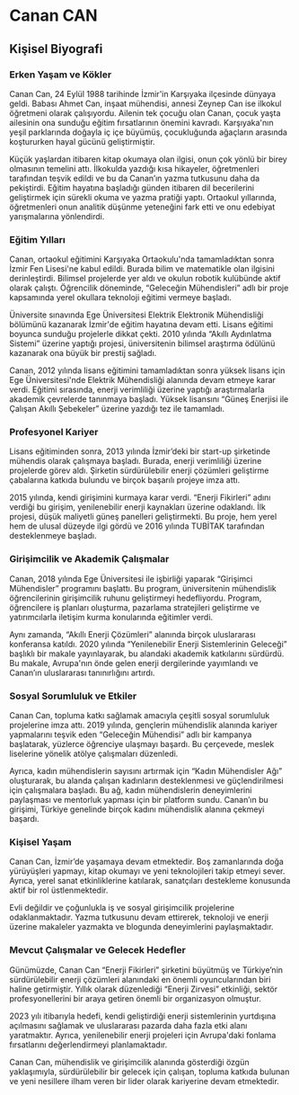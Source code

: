 # Canan CAN

## Kişisel Biyografi

### Erken Yaşam ve Kökler

Canan Can, 24 Eylül 1988 tarihinde İzmir'in Karşıyaka ilçesinde dünyaya geldi. Babası Ahmet Can, inşaat mühendisi, annesi Zeynep Can ise ilkokul öğretmeni olarak çalışıyordu. Ailenin tek çocuğu olan Canan, çocuk yaşta ailesinin ona sunduğu eğitim fırsatlarının önemini kavradı. Karşıyaka'nın yeşil parklarında doğayla iç içe büyümüş, çocukluğunda ağaçların arasında koştururken hayal gücünü geliştirmiştir.

Küçük yaşlardan itibaren kitap okumaya olan ilgisi, onun çok yönlü bir birey olmasının temelini attı. İlkokulda yazdığı kısa hikayeler, öğretmenleri tarafından teşvik edildi ve bu da Canan’ın yazma tutkusunu daha da pekiştirdi. Eğitim hayatına başladığı günden itibaren dil becerilerini geliştirmek için sürekli okuma ve yazma pratiği yaptı. Ortaokul yıllarında, öğretmenleri onun analitik düşünme yeteneğini fark etti ve onu edebiyat yarışmalarına yönlendirdi.

### Eğitim Yılları

Canan, ortaokul eğitimini Karşıyaka Ortaokulu'nda tamamladıktan sonra İzmir Fen Lisesi'ne kabul edildi. Burada bilim ve matematikle olan ilgisini derinleştirdi. Bilimsel projelerde yer aldı ve okulun robotik kulübünde aktif olarak çalıştı. Öğrencilik döneminde, “Geleceğin Mühendisleri” adlı bir proje kapsamında yerel okullara teknoloji eğitimi vermeye başladı.

Üniversite sınavında Ege Üniversitesi Elektrik Elektronik Mühendisliği bölümünü kazanarak İzmir'de eğitim hayatına devam etti. Lisans eğitimi boyunca sunduğu projelerle dikkat çekti. 2010 yılında “Akıllı Aydınlatma Sistemi” üzerine yaptığı projesi, üniversitenin bilimsel araştırma ödülünü kazanarak ona büyük bir prestij sağladı.

Canan, 2012 yılında lisans eğitimini tamamladıktan sonra yüksek lisans için Ege Üniversitesi'nde Elektrik Mühendisliği alanında devam etmeye karar verdi. Eğitimi sırasında, enerji verimliliği üzerine yaptığı araştırmalarla akademik çevrelerde tanınmaya başladı. Yüksek lisansını “Güneş Enerjisi ile Çalışan Akıllı Şebekeler” üzerine yazdığı tez ile tamamladı.

### Profesyonel Kariyer

Lisans eğitiminden sonra, 2013 yılında İzmir’deki bir start-up şirketinde mühendis olarak çalışmaya başladı. Burada, enerji verimliliği üzerine projelerde görev aldı. Şirketin sürdürülebilir enerji çözümleri geliştirme çabalarına katkıda bulundu ve birçok başarılı projeye imza attı.

2015 yılında, kendi girişimini kurmaya karar verdi. “Enerji Fikirleri” adını verdiği bu girişim, yenilenebilir enerji kaynakları üzerine odaklandı. İlk projesi, düşük maliyetli güneş panelleri geliştirmekti. Bu proje, hem yerel hem de ulusal düzeyde ilgi gördü ve 2016 yılında TUBİTAK tarafından desteklenmeye başladı.

### Girişimcilik ve Akademik Çalışmalar

Canan, 2018 yılında Ege Üniversitesi ile işbirliği yaparak “Girişimci Mühendisler” programını başlattı. Bu program, üniversitenin mühendislik öğrencilerinin girişimcilik ruhunu geliştirmeyi hedefliyordu. Program, öğrencilere iş planları oluşturma, pazarlama stratejileri geliştirme ve yatırımcılarla iletişim kurma konularında eğitimler verdi.

Aynı zamanda, “Akıllı Enerji Çözümleri” alanında birçok uluslararası konferansa katıldı. 2020 yılında “Yenilenebilir Enerji Sistemlerinin Geleceği” başlıklı bir makale yayınlayarak, bu alandaki akademik katkılarını sürdürdü. Bu makale, Avrupa'nın önde gelen enerji dergilerinde yayımlandı ve Canan’ın uluslararası tanınırlığını artırdı.

### Sosyal Sorumluluk ve Etkiler

Canan Can, topluma katkı sağlamak amacıyla çeşitli sosyal sorumluluk projelerine imza attı. 2019 yılında, gençlerin mühendislik alanında kariyer yapmalarını teşvik eden “Geleceğin Mühendisi” adlı bir kampanya başlatarak, yüzlerce öğrenciye ulaşmayı başardı. Bu çerçevede, meslek liselerine yönelik atölye çalışmaları düzenledi.

Ayrıca, kadın mühendislerin sayısını artırmak için “Kadın Mühendisler Ağı” oluşturarak, bu alanda çalışan kadınların desteklenmesi ve güçlendirilmesi için çalışmalara başladı. Bu ağ, kadın mühendislerin deneyimlerini paylaşması ve mentorluk yapması için bir platform sundu. Canan’ın bu girişimi, Türkiye genelinde birçok kadını mühendislik alanına çekmeyi başardı.

### Kişisel Yaşam

Canan Can, İzmir’de yaşamaya devam etmektedir. Boş zamanlarında doğa yürüyüşleri yapmayı, kitap okumayı ve yeni teknolojileri takip etmeyi sever. Ayrıca, yerel sanat etkinliklerine katılarak, sanatçıları destekleme konusunda aktif bir rol üstlenmektedir.

Evli değildir ve çoğunlukla iş ve sosyal girişimcilik projelerine odaklanmaktadır. Yazma tutkusunu devam ettirerek, teknoloji ve enerji üzerine makaleler yazmakta ve blogunda deneyimlerini paylaşmaktadır.

### Mevcut Çalışmalar ve Gelecek Hedefler

Günümüzde, Canan Can “Enerji Fikirleri” şirketini büyütmüş ve Türkiye’nin sürdürülebilir enerji çözümleri alanındaki en önemli oyuncularından biri haline getirmiştir. Yıllık olarak düzenlediği “Enerji Zirvesi” etkinliği, sektör profesyonellerini bir araya getiren önemli bir organizasyon olmuştur.

2023 yılı itibarıyla hedefi, kendi geliştirdiği enerji sistemlerinin yurtdışına açılmasını sağlamak ve uluslararası pazarda daha fazla etki alanı yaratmaktır. Ayrıca, yenilenebilir enerji projeleri için Avrupa'daki fonlama fırsatlarını değerlendirmeyi planlamaktadır.

Canan Can, mühendislik ve girişimcilik alanında gösterdiği özgün yaklaşımıyla, sürdürülebilir bir gelecek için çalışan, topluma katkıda bulunan ve yeni nesillere ilham veren bir lider olarak kariyerine devam etmektedir.